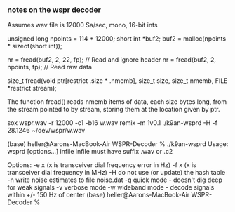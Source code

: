 ### notes on the wspr decoder

Assumes wav file is 12000 Sa/sec, mono, 16-bit ints

  unsigned long npoints = 114 * 12000;
  short int *buf2;
  buf2 = malloc(npoints * sizeof(short int));

  nr = fread(buf2, 2, 22, fp);      // Read and ignore header
  nr = fread(buf2, 2, npoints, fp); // Read raw data

  size_t fread(void ptr[restrict .size * .nmemb],
                    size_t size, size_t nmemb,
                    FILE *restrict stream);

  The function fread() reads nmemb items of data, each size bytes
       long, from the stream pointed to by stream, storing them at the
       location given by ptr.

sox wspr.wav -r 12000 -c1 -b16 w.wav remix -m 1v0.1
./k9an-wsprd -H -f 28.1246 ~/dev/wspr/w.wav

(base) heller@Aarons-MacBook-Air WSPR-Decoder % ./k9an-wsprd
Usage: wsprd [options...] infile
       infile must have suffix .wav or .c2

Options:
       -e x (x is transceiver dial frequency error in Hz)
       -f x (x is transceiver dial frequency in MHz)
       -H do not use (or update) the hash table
       -n write noise estimates to file noise.dat
       -q quick mode - doesn't dig deep for weak signals
       -v verbose mode
       -w wideband mode - decode signals within +/- 150 Hz of center
(base) heller@Aarons-MacBook-Air WSPR-Decoder %